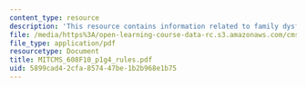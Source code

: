 ```yaml
---
content_type: resource
description: 'This resource contains information related to family dysfunction: rules.'
file: /media/https%3A/open-learning-course-data-rc.s3.amazonaws.com/cms-608-game-design-fall-2010/5899cad42cfa857447be1b2b968e1b75_MITCMS_608F10_p1g4_rules.pdf
file_type: application/pdf
resourcetype: Document
title: MITCMS_608F10_p1g4_rules.pdf
uid: 5899cad4-2cfa-8574-47be-1b2b968e1b75
---
```

